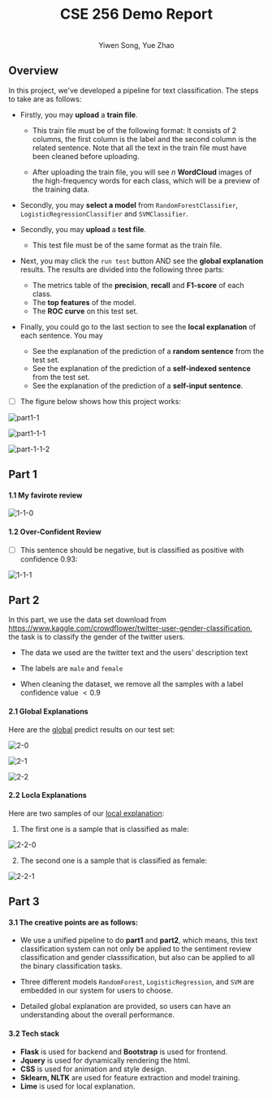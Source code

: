 





# <center>CSE 256 Demo Report</center>

  <center>
    <br>
Yiwen Song, Yue Zhao
</center> 





## Overview

In this project, we've developed a pipeline for text classification. The steps to take are as follows:

* Firstly, you may **upload** a **train file**. 

  * This train file must be of the following format: It consists of 2 columns, the first column is the label and the second column is the related sentence. Note that all the text in the train file must have been cleaned before uploading.

  * After uploading the train file,  you will see $n$ **WordCloud** images of the high-frequency words for each class, which will be a preview of the training data.

* Secondly, you may **select a model** from `RandomForestClassifier`, `LogisticRegressionClassifier` and `SVMClassifier`.

* Secondly, you may **upload** a **test file**.

  * This test file must be of the same format as the train file.

* Next, you may click the `run test` button AND see the **global explanation** results. The results are divided into the following three parts:

  * The metrics table of the **precision**, **recall** and **F1-score** of each class.
  * The **top features** of the model.
  * The **ROC curve** on this test set.

* Finally, you could go to the last section to see the **local explanation** of each sentence. You may

  * See the explanation of the prediction of a **random sentence** from the test set.
  * See the explanation of the prediction of a **self-indexed sentence** from the test set.
  * See the explanation of the prediction of a **self-input sentence**.



- [ ] The figure below shows how this project works: 



![part1-1](./images/0-1-0.png)

![part1-1-1](./images/0-1-1.png)

![part-1-1-2](./images/0-1-2.png)





## Part 1

#### 1.1  My favirote review

![1-1-0](./images/1-1-0.png)

#### 1.2  Over-Confident Review

- [ ] This sentence should be negative, but is classified as positive with confidence 0.93:

![1-1-1](./images/1-1-1.png)



## Part 2

In this part, we use the data set download from https://www.kaggle.com/crowdflower/twitter-user-gender-classification, the task is to classify the gender of the twitter users.

* The data we used are the twitter text and the users' description text

* The labels are `male` and `female`
* When cleaning the dataset, we remove all the samples with a label confidence value $< 0.9$



#### 2.1 Global Explanations

Here are the <u>global</u> predict results on our test set:

![2-0](./images/2-0.png)

![2-1](./images/2-1.png)

![2-2](./images/2-2.png)



#### 2.2 Locla Explanations

Here are two samples of our <u>local explanation</u>:

1. The first one is a sample that is classified as male:

![2-2-0](./images/2-2-0.png)



2. The second one is a sample that is classified as female:

![2-2-1](./images/2-2-1.png)



## Part 3

#### 3.1  The creative points are as follows: 

* We use a unified pipeline to do **part1** and **part2**, which means, this text classification system can not only be applied to the sentiment review classification and gender classsification, but also can be applied to all the binary classification tasks. 

* Three different models `RandomForest`,  `LogisticRegression`, and `SVM`  are embedded in our system for users to choose.

* Detailed global explanation are provided, so users can have an understanding about the overall performance.

  

#### 3.2  Tech stack

* **Flask** is used for backend and **Bootstrap** is used for frontend.
* **Jquery** is used for dynamically rendering the html.
* **CSS** is used for animation and style design.
* **Sklearn, NLTK** are used for feature extraction and model training.
* **Lime**  is used for local explanation.